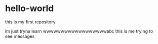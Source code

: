 # hello-world
this is my first repository

im just tryna learn
wwwwwwwwwwwwwwwwwwabc
 this is me trying to see messages 
